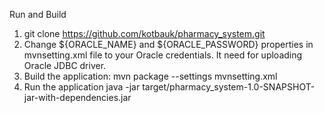 Run and Build
1. git clone https://github.com/kotbauk/pharmacy_system.git 
2. Change ${ORACLE_NAME} and ${ORACLE_PASSWORD} properties in mvnsetting.xml file to your Oracle credentials.
It need for uploading Oracle JDBC driver.
3. Build the application: mvn package --settings mvnsetting.xml
4. Run the application java -jar target/pharmacy_system-1.0-SNAPSHOT-jar-with-dependencies.jar